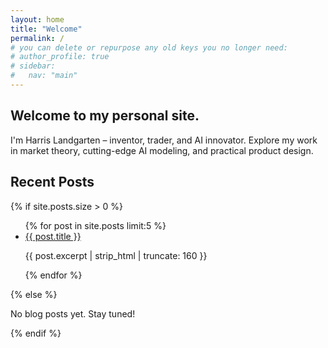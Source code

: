 ```yaml
---
layout: home
title: "Welcome"
permalink: /
# you can delete or repurpose any old keys you no longer need:
# author_profile: true
# sidebar:
#   nav: "main"
---
```


<section class="hero">
  <h1>Welcome to my personal site.</h1>
  <p>I'm Harris Landgarten – inventor, trader, and AI innovator.  
     Explore my work in market theory, cutting-edge AI modeling, and practical product design.</p>
</section>

<section class="recent-posts">
  <h2>Recent Posts</h2>

  {% if site.posts.size > 0 %}
    <ul>
      {% for post in site.posts limit:5 %}
        <li>
          <a href="{{ post.url | relative_url }}">{{ post.title }}</a>
          <p class="excerpt">{{ post.excerpt | strip_html | truncate: 160 }}</p>
        </li>
      {% endfor %}
    </ul>
  {% else %}
    <p>No blog posts yet. Stay tuned!</p>
  {% endif %}
</section>

